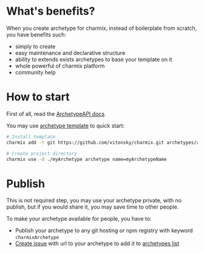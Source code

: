 # What's benefits?

When you create archetype for charmix, instead of boilerplate from scratch, you have benefits such:

- simply to create
- easy maintenance and declarative structure
- ability to extends exists archetypes to base your template on it
- whole powerful of charmix platform
- community help

# How to start

First of all, read the [ArchetypeAPI docs](./docs/ArchetypeAPI.md).

You may use [archetype template](../archetypes/archetype-template/) to quick start:

```sh
# Install template
charmix add -t git https://github.com/vitonsky/charmix.git archetypes/archetype-template

# Create project directory
charmix use -d ./myArchetype archetype name=myArchetypeName
```

# Publish

This is not required step, you may use your archetype private, with no publish, but if you would share it, you may save time to other people.

To make your archetype available for people, you have to:

- Publish your archetype to any git hosting or npm registry with keyword `charmixArchetype`
- [Create issue](https://github.com/vitonsky/charmix/issues/new) with url to your archetype to add it to [archetypes list](./Archetypes.md)
